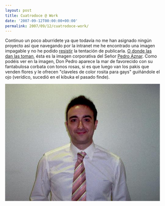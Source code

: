 ```yaml
---
layout: post
title: Cuatrodoce @ Work
date: '2007-09-12T00:00:00+00:00'
permalink: 2007/09/12/cuatrodoce-work/
---
```

Continuo un poco aburridete ya que todavía no me han asignado ningún proyecto así que navegando por la intranet me he encontrado una imagen impagable y no he podido <a href="http://resistancefutile.com">resistir</a> la tentación de publicarla.
<a href="http://cuatrodoce.com/?p=470">O donde las dan las toman</a>, ésta es la imagen corporativa del Señor <a href="http://cuatrodoce.com/">Pedro Aznar</a>. Como podéis ver en la imagen, Don Pedro aparece la mar de favorecido con su fantabulosa corbata con tonos rosas, si es que luego van los pakis que venden flores y le ofrecen  "claveles de color rosita para gays" guiñándole el ojo (verídico, sucedió en el kibuka el pasado finde).

<img src='/assets/7930.jpg' alt='Pedro Aznar' class="centro_borde" />


